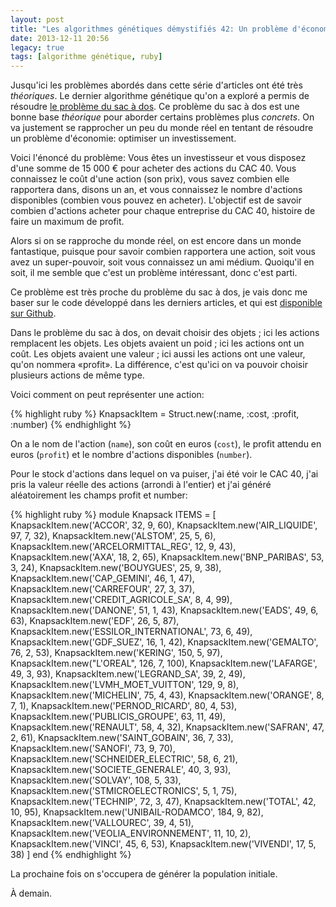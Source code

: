 ```yaml
---
layout: post
title: "Les algorithmes génétiques démystifiés 42: Un problème d'économie"
date: 2013-12-11 20:56
legacy: true
tags: [algorithme génétique, ruby]
---
```




Jusqu'ici les problèmes abordés dans cette série d'articles ont été très
*théoriques*.  Le dernier algorithme génétique qu'on a exploré a permis de
résoudre
[le problème du sac à dos](http://lkdjiin.github.io/blog/2013/11/12/les-algorithmes-genetiques-demystifies-37-le-probleme-du-sac-a-dos/). Ce problème du sac à dos est une bonne base
*théorique* pour aborder certains problèmes plus *concrets*. On va justement
se rapprocher un peu du monde réel en tentant de résoudre un problème
d'économie: optimiser un investissement.

<!-- more -->

Voici l'énoncé du problème: Vous êtes un investisseur et vous disposez
d'une somme de 15 000 € pour acheter des actions du CAC 40.
Vous connaissez le coût
d'une action (son prix), vous savez combien elle rapportera dans, disons un
an, et vous connaissez le nombre d'actions disponibles (combien vous pouvez
en acheter). L'objectif est de savoir combien d'actions acheter pour chaque
entreprise du CAC 40, histoire de faire un maximum de profit.

Alors si on se rapproche du monde réel, on est encore dans un monde
fantastique, puisque pour savoir combien rapportera
une action, soit vous avez un super-pouvoir, soit vous connaissez un
ami médium. Quoiqu'il en soit, il me semble que c'est un problème intéressant,
donc c'est parti.

Ce problème est très proche du problème du sac à dos, je vais donc me baser
sur le code développé dans les derniers articles, et qui est
[disponible sur Github](https://github.com/lkdjiin/knapsack_genetic_algorithm/blob/master/knapsack3.rb).

Dans le problème du sac à dos, on devait choisir des objets ; ici les actions
remplacent les objets. Les objets avaient un poid ; ici les actions ont un
coût. Les objets avaient une valeur ; ici aussi les actions ont une
valeur, qu'on nommera «profit». La différence, c'est qu'ici on va pouvoir
choisir plusieurs actions de même type.

Voici comment on peut représenter une action:

{% highlight ruby %}
KnapsackItem = Struct.new(:name, :cost, :profit, :number)
{% endhighlight %}

On a le nom de l'action (`name`), son coût en euros (`cost`), le profit
attendu en euros (`profit`) et le nombre d'actions disponibles (`number`).

Pour le stock d'actions dans lequel on va puiser, j'ai été voir le CAC 40,
j'ai pris la valeur réelle des actions (arrondi à l'entier) et j'ai
généré aléatoirement les champs profit et number:

{% highlight ruby %}
module Knapsack
  ITEMS = [
    KnapsackItem.new('ACCOR', 32, 9, 60),
    KnapsackItem.new('AIR_LIQUIDE', 97, 7, 32),
    KnapsackItem.new('ALSTOM', 25, 5, 6),
    KnapsackItem.new('ARCELORMITTAL_REG', 12, 9, 43),
    KnapsackItem.new('AXA', 18, 2, 65),
    KnapsackItem.new('BNP_PARIBAS', 53, 3, 24),
    KnapsackItem.new('BOUYGUES', 25, 9, 38),
    KnapsackItem.new('CAP_GEMINI', 46, 1, 47),
    KnapsackItem.new('CARREFOUR', 27, 3, 37),
    KnapsackItem.new('CREDIT_AGRICOLE_SA', 8, 4, 99),
    KnapsackItem.new('DANONE', 51, 1, 43),
    KnapsackItem.new('EADS', 49, 6, 63),
    KnapsackItem.new('EDF', 26, 5, 87),
    KnapsackItem.new('ESSILOR_INTERNATIONAL', 73, 6, 49),
    KnapsackItem.new('GDF_SUEZ', 16, 1, 42),
    KnapsackItem.new('GEMALTO', 76, 2, 53),
    KnapsackItem.new('KERING', 150, 5, 97),
    KnapsackItem.new("L'OREAL", 126, 7, 100),
    KnapsackItem.new('LAFARGE', 49, 3, 93),
    KnapsackItem.new('LEGRAND_SA', 39, 2, 49),
    KnapsackItem.new('LVMH_MOET_VUITTON', 129, 9, 8),
    KnapsackItem.new('MICHELIN', 75, 4, 43),
    KnapsackItem.new('ORANGE', 8, 7, 1),
    KnapsackItem.new('PERNOD_RICARD', 80, 4, 53),
    KnapsackItem.new('PUBLICIS_GROUPE', 63, 11, 49),
    KnapsackItem.new('RENAULT', 58, 4, 32),
    KnapsackItem.new('SAFRAN', 47, 2, 61),
    KnapsackItem.new('SAINT_GOBAIN', 36, 7, 33),
    KnapsackItem.new('SANOFI', 73, 9, 70),
    KnapsackItem.new('SCHNEIDER_ELECTRIC', 58, 6, 21),
    KnapsackItem.new('SOCIETE_GENERALE', 40, 3, 93),
    KnapsackItem.new('SOLVAY', 108, 5, 33),
    KnapsackItem.new('STMICROELECTRONICS', 5, 1, 75),
    KnapsackItem.new('TECHNIP', 72, 3, 47),
    KnapsackItem.new('TOTAL', 42, 10, 95),
    KnapsackItem.new('UNIBAIL-RODAMCO', 184, 9, 82),
    KnapsackItem.new('VALLOUREC', 39, 4, 51),
    KnapsackItem.new('VEOLIA_ENVIRONNEMENT', 11, 10, 2),
    KnapsackItem.new('VINCI', 45, 6, 53),
    KnapsackItem.new('VIVENDI', 17, 5, 38)
  ]
end
{% endhighlight %}

La prochaine fois on s'occupera de générer la population initiale.





À demain.



